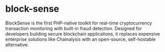 # block-sense
BlockSense is the first PHP-native toolkit for real-time cryptocurrency transaction monitoring with built-in fraud detection. Designed for developers building secure blockchain applications, it replaces expensive enterprise solutions like Chainalysis with an open-source, self-hostable alternative.
